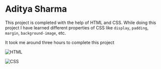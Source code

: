 # Aditya Sharma

This project is completed with the help of HTML and CSS.
While doing this project I have learned different properties of CSS like `display`, `padding`, `margin`, `background-image`, etc.

It took me around three hours to complete this project

![HTML](https://img.shields.io/badge/HTML-orange?labelColor=orange&style=flat)

![CSS](https://img.shields.io/badge/CSS-Red?labelColor=Red&style=plastic)